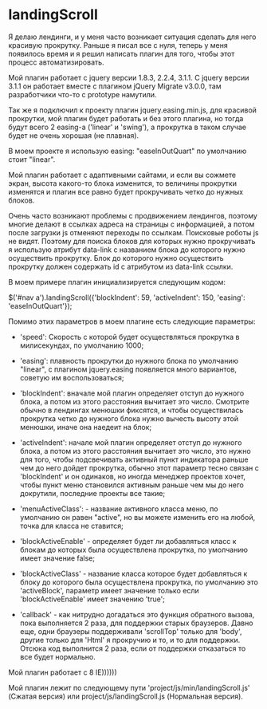 # landingScroll

Я делаю лендинги, и у меня часто возникает ситуация сделать для него красивую прокрутку. Раньше я писал все с нуля, теперь у меня появилось время и я решил написать плагин для того, чтобы этот процесс автоматизировать.

Мой плагин работает с jquery версии 1.8.3, 2.2.4, 3.1.1. С jquery версии 3.1.1 он работает вместе с плагином jQuery Migrate v3.0.0, там разработчики что-то с prototype намутили.

Так же я подключил к проекту плагин jquery.easing.min.js, для красивой прокрутки, мой плагин будет работать и без этого плагина, но тогда будут всего 2 easing-а ('linear' и 'swing'), а прокрутка в таком случае будет не очень хорошая (не плавная). 

В моем проекте я использую easing: "easeInOutQuart" по умолчанию стоит "linear".

Мой плагин работает с адаптивными сайтами, и если вы сожмете экран, высота какого-то блока изменится, то величины прокрутки изменятся и плагин все равно будет прокручивать четко до нужных блоков.

Очень часто возникают проблемы с продвижением лендингов, поэтому многие делают в ссылках адреcа на страницы с информацией, а потом после загрузки js отменяют переходы по ссылкам. Поисковые роботы js не видят. Поэтому для поиска блоков для которых нужно прокручивать я использую атрибут data-link с названием блока до которого нужно осуществить прокрутку. Блок до которого нужно осуществить прокрутку должен содержать id с атрибутом из data-link ссылки.

В моем примере плагин инициализируется следующим кодом:

$('#nav a').landingScroll({'blockIndent': 59, 'activeIndent': 150, 'easing': 'easeInOutQuart'});

Помимо этих параметров в моем плагине есть следующие параметры:

- 'speed': Скорость с которой будет осуществляться прокрутка в милисекундах, по умолчанию 1000;

- 'easing': плавность прокрутки до нужного блока по умолчанию "linear", с плагином jquery.easing появляется много вариантов, советую им воспользоваться;

- 'blockIndent': вначале мой плагин определяет отступ до нужного блока, а потом из этого расстояния вычитает это число. Смотрите обычно в лендингах менюшки фиксятся, и чтобы осуществилась прокрутка четко до нужного блока нужно вычесть высоту этой менюшки, иначе она наедеит на блок;

- 'activeIndent': начале мой плагин определяет отступ до нужного блока, а потом из этого расстояния вычитает это число, это нужно для того, чтобы подсвечивать активный пункт индикатора раньше чем до него дойдет прокрутка, обычно этот параметр тесно связан с 'blockIndent' и он одинаков, но иногда менеджер проектов хочет, чтобы пункт меню становился активным раньше чем мы до него докрутили, последние проекты все такие;

- 'menuActiveClass': - название активного класса меню, по умолчанию он равен "active", но вы можете изменить его на любой, точка для класса не ставится;

- 'blockActiveEnable' - определяет будет ли добавляться класс к блокам до которых была осуществлена прокрутка, по умолчанию имеет значение false;

- 'blockActiveClass' - название класса которое будет добавляться к блоку до которого была осуществлена прокрутка, по умолчанию это 'activeBlock', параметр имеет значение только если 'blockActiveEnable' имеет значению 'true';

- 'callback' - как нитрудно догадаться это функция обратного вызова, пока выполняется 2 раза, для поддержки старых браузеров. Давно еще, одни браузеры поддерживали 'scrollTop' только для 'body', другие только для 'Html'  я прокручию и то, и то для поддержки. Отсюка код выполнится 2 раза, если от поддержки отказаться то все будет нормально.

Мой плагин работает c 8 IE))))))

Мой плагин лежит по следующему пути 'project/js/min/landingScroll.js' (Сжатая версия) или project/js/landingScroll.js (Нормальная версия).